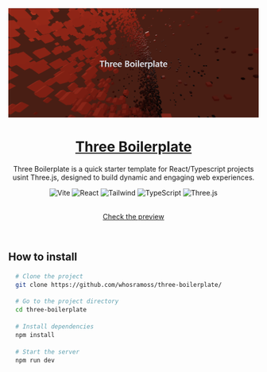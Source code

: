 <a href="https://github.com/whosramoss/three-boilerplate">
  <img alt="Coffee" src="./three-boilerplate-thumbnail.png" />
  <h1 align="center">Three Boilerplate</h1>
</a>

<p align="center">
  Three Boilerplate is a quick starter template for React/Typescript projects usint Three.js, designed to build dynamic and engaging web experiences.
</p>

<div align="center">
  <img src="https://img.shields.io/badge/Vite-B73BFE?style=for-the-badge&logo=vite&logoColor=white" alt="Vite">
  <img src="https://img.shields.io/badge/React-563D7C?style=for-the-badge&logo=React&logoColor=fff" alt="React">
  <img src="https://img.shields.io/badge/Tailwind-FEFEFE?style=for-the-badge&logo=tailwindcss" alt="Tailwind">
  <img src="https://img.shields.io/badge/Typescript-007acc?style=for-the-badge&logo=typescript&logoColor=fff" alt="TypeScript">
  <img src="https://img.shields.io/badge/Three.js-000000?style=for-the-badge&logo=three.js&logoColor=white" alt="Three.js">
</div>
<br/>
<a href="./three-boilerplate-thumbnail.gif">
  <p align="center">Check the preview</p>
</a>
<br/>

## How to install

```bash
  # Clone the project
  git clone https://github.com/whosramoss/three-boilerplate/

  # Go to the project directory
  cd three-boilerplate

  # Install dependencies
  npm install

  # Start the server 
  npm run dev
```

